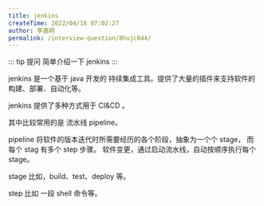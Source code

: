 ```yaml
---
title: jenkins
createTime: 2022/04/18 07:02:27
author: 李嘉明
permalink: /interview-question/8hujc044/
---
```


::: tip 提问
简单介绍一下 jenkins
:::

jenkins 是一个基于 java 开发的 持续集成工具。提供了大量的插件来支持软件的构建、部署、自动化等。

jenkins 提供了多种方式用于 CI&CD 。

其中比较常用的是 流水线 pipeline。

pipeline 将软件的版本迭代时所需要经历的各个阶段，抽象为一个个 stage， 而每个 stag 有多个 step 步骤。
软件变更，通过启动流水线，自动按顺序执行每个 stage。

stage 比如，build、test、deploy 等。

step 比如 一段 shell 命令等。

